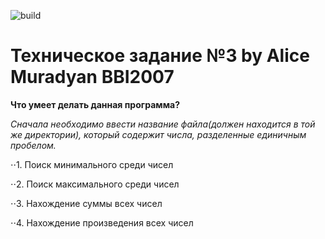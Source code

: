 ![build](https://github.com/alicemuradyan/Homework-Alice-Tp3/actions/workflows/code-test.yml/badge.svg)
# Техническое задание №3 by Alice Muradyan BBI2007

**Что умеет делать данная программа?**

*Сначала необходимо ввести название файла(должен находится в той же директории), который содержит числа, разделенные единичным пробелом.*

⋅⋅1. Поиск минимального среди чисел

⋅⋅2. Поиск максимального среди чисел

⋅⋅3. Нахождение суммы всех чисел

⋅⋅4. Нахождение произведения всех чисел
